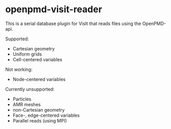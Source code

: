 # openpmd-visit-reader

This is a serial database plugin for VisIt that reads files using the OpenPMD-api.

Supported:
* Cartesian geometry
* Uniform grids
* Cell-centered variables

Not working:
* Node-centered variables

Currently unsupported:
* Particles
* AMR meshes
* non-Cartesian geometry
* Face-, edge-centered variables
* Parallel reads (using MPI)
